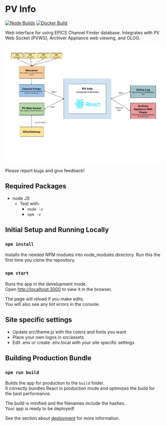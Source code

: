 # PV Info

[![Node Builds](https://github.com/ChannelFinder/pvinfo/workflows/Node.js%20CI/badge.svg)](https://github.com/ChannelFinder/pvinfo/actions/workflows/node.js.yml)
[![Docker Build](https://github.com/ChannelFinder/pvinfo/workflows/Docker%20Image%20CI/badge.svg)](https://github.com/ChannelFinder/pvinfo/actions/workflows/docker-image.yml)

Web interface for using EPICS Channel Finder database. Integrates with PV Web Socket (PVWS), Archiver Appliance web viewing, and OLOG.

![PV Info Arch](docs/arch.png?raw=true "PV Info Arch")

Please report bugs and give feedback!

## Required Packages

- node JS
	- Test with:
		- ```node -v```
		- ```npm -v```

## Initial Setup and Running Locally

### `npm install`

Installs the needed NPM modules into node_modules directory. Run this the first time you clone the repository.

### `npm start`

Runs the app in the development mode.\
Open [http://localhost:3000](http://localhost:3000) to view it in the browser.

The page will reload if you make edits.\
You will also see any lint errors in the console.

## Site specific settings

- Update src/theme.js with the colors and fonts you want
- Place your own logos in src/assets
- Edit .env or create .env.local with your site specific settings


## Building Production Bundle

### ```npm run build```
Builds the app for production to the `build` folder.\
It correctly bundles React in production mode and optimizes the build for the best performance.

The build is minified and the filenames include the hashes.\
Your app is ready to be deployed!

See the section about [deployment](https://facebook.github.io/create-react-app/docs/deployment) for more information.

